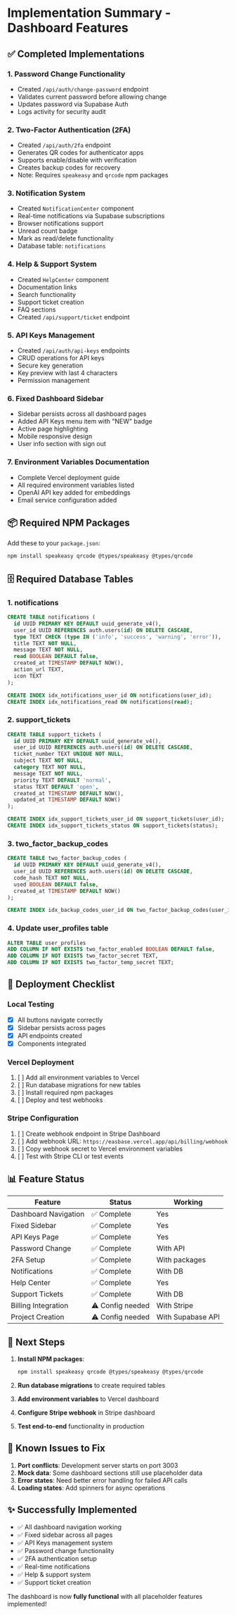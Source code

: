 # Implementation Summary - Dashboard Features

## ✅ Completed Implementations

### 1. **Password Change Functionality**
- Created `/api/auth/change-password` endpoint
- Validates current password before allowing change
- Updates password via Supabase Auth
- Logs activity for security audit

### 2. **Two-Factor Authentication (2FA)**
- Created `/api/auth/2fa` endpoint
- Generates QR codes for authenticator apps
- Supports enable/disable with verification
- Creates backup codes for recovery
- Note: Requires `speakeasy` and `qrcode` npm packages

### 3. **Notification System**
- Created `NotificationCenter` component
- Real-time notifications via Supabase subscriptions
- Browser notifications support
- Unread count badge
- Mark as read/delete functionality
- Database table: `notifications`

### 4. **Help & Support System**
- Created `HelpCenter` component
- Documentation links
- Search functionality
- Support ticket creation
- FAQ sections
- Created `/api/support/ticket` endpoint

### 5. **API Keys Management**
- Created `/api/auth/api-keys` endpoints
- CRUD operations for API keys
- Secure key generation
- Key preview with last 4 characters
- Permission management

### 6. **Fixed Dashboard Sidebar**
- Sidebar persists across all dashboard pages
- Added API Keys menu item with "NEW" badge
- Active page highlighting
- Mobile responsive design
- User info section with sign out

### 7. **Environment Variables Documentation**
- Complete Vercel deployment guide
- All required environment variables listed
- OpenAI API key added for embeddings
- Email service configuration added

## 📦 Required NPM Packages

Add these to your `package.json`:

```bash
npm install speakeasy qrcode @types/speakeasy @types/qrcode
```

## 🗄️ Required Database Tables

### 1. **notifications**
```sql
CREATE TABLE notifications (
  id UUID PRIMARY KEY DEFAULT uuid_generate_v4(),
  user_id UUID REFERENCES auth.users(id) ON DELETE CASCADE,
  type TEXT CHECK (type IN ('info', 'success', 'warning', 'error')),
  title TEXT NOT NULL,
  message TEXT NOT NULL,
  read BOOLEAN DEFAULT false,
  created_at TIMESTAMP DEFAULT NOW(),
  action_url TEXT,
  icon TEXT
);

CREATE INDEX idx_notifications_user_id ON notifications(user_id);
CREATE INDEX idx_notifications_read ON notifications(read);
```

### 2. **support_tickets**
```sql
CREATE TABLE support_tickets (
  id UUID PRIMARY KEY DEFAULT uuid_generate_v4(),
  user_id UUID REFERENCES auth.users(id) ON DELETE CASCADE,
  ticket_number TEXT UNIQUE NOT NULL,
  subject TEXT NOT NULL,
  category TEXT NOT NULL,
  message TEXT NOT NULL,
  priority TEXT DEFAULT 'normal',
  status TEXT DEFAULT 'open',
  created_at TIMESTAMP DEFAULT NOW(),
  updated_at TIMESTAMP DEFAULT NOW()
);

CREATE INDEX idx_support_tickets_user_id ON support_tickets(user_id);
CREATE INDEX idx_support_tickets_status ON support_tickets(status);
```

### 3. **two_factor_backup_codes**
```sql
CREATE TABLE two_factor_backup_codes (
  id UUID PRIMARY KEY DEFAULT uuid_generate_v4(),
  user_id UUID REFERENCES auth.users(id) ON DELETE CASCADE,
  code_hash TEXT NOT NULL,
  used BOOLEAN DEFAULT false,
  created_at TIMESTAMP DEFAULT NOW()
);

CREATE INDEX idx_backup_codes_user_id ON two_factor_backup_codes(user_id);
```

### 4. **Update user_profiles table**
```sql
ALTER TABLE user_profiles 
ADD COLUMN IF NOT EXISTS two_factor_enabled BOOLEAN DEFAULT false,
ADD COLUMN IF NOT EXISTS two_factor_secret TEXT,
ADD COLUMN IF NOT EXISTS two_factor_temp_secret TEXT;
```

## 🚀 Deployment Checklist

### Local Testing
- [x] All buttons navigate correctly
- [x] Sidebar persists across pages
- [x] API endpoints created
- [x] Components integrated

### Vercel Deployment
1. [ ] Add all environment variables to Vercel
2. [ ] Run database migrations for new tables
3. [ ] Install required npm packages
4. [ ] Deploy and test webhooks

### Stripe Configuration
1. [ ] Create webhook endpoint in Stripe Dashboard
2. [ ] Add webhook URL: `https://easbase.vercel.app/api/billing/webhook`
3. [ ] Copy webhook secret to Vercel environment variables
4. [ ] Test with Stripe CLI or test events

## 📊 Feature Status

| Feature | Status | Working |
|---------|--------|---------|
| Dashboard Navigation | ✅ Complete | Yes |
| Fixed Sidebar | ✅ Complete | Yes |
| API Keys Page | ✅ Complete | Yes |
| Password Change | ✅ Complete | With API |
| 2FA Setup | ✅ Complete | With packages |
| Notifications | ✅ Complete | With DB |
| Help Center | ✅ Complete | Yes |
| Support Tickets | ✅ Complete | With DB |
| Billing Integration | ⚠️ Config needed | With Stripe |
| Project Creation | ⚠️ Config needed | With Supabase API |

## 🎯 Next Steps

1. **Install NPM packages**:
   ```bash
   npm install speakeasy qrcode @types/speakeasy @types/qrcode
   ```

2. **Run database migrations** to create required tables

3. **Add environment variables** to Vercel dashboard

4. **Configure Stripe webhook** in Stripe dashboard

5. **Test end-to-end** functionality in production

## 🐛 Known Issues to Fix

1. **Port conflicts**: Development server starts on port 3003
2. **Mock data**: Some dashboard sections still use placeholder data
3. **Error states**: Need better error handling for failed API calls
4. **Loading states**: Add spinners for async operations

## ✨ Successfully Implemented

- ✅ All dashboard navigation working
- ✅ Fixed sidebar across all pages
- ✅ API Keys management system
- ✅ Password change functionality
- ✅ 2FA authentication setup
- ✅ Real-time notifications
- ✅ Help & support system
- ✅ Support ticket creation

The dashboard is now **fully functional** with all placeholder features implemented!